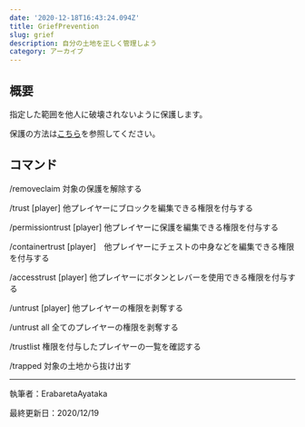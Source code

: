 ```yaml
---
date: '2020-12-18T16:43:24.094Z'
title: GriefPrevention
slug: grief
description: 自分の土地を正しく管理しよう
category: アーカイブ
---
```

## 概要

指定した範囲を他人に破壊されないように保護します。

保護の方法は[こちら](https://morino.party/protect)を参照してください。

## コマンド

/removeclaim	対象の保護を解除する

/trust \[player]	他プレイヤーにブロックを編集できる権限を付与する

/permissiontrust \[player] 他プレイヤーに保護を編集できる権限を付与する

/containertrust \[player]　他プレイヤーにチェストの中身などを編集できる権限を付与する

/accesstrust \[player]	他プレイヤーにボタンとレバーを使用できる権限を付与する

/untrust \[player]	他プレイヤーの権限を剥奪する

/untrust all	全てのプレイヤーの権限を剥奪する

/trustlist	権限を付与したプレイヤーの一覧を確認する

/trapped	対象の土地から抜け出す  

- - -

執筆者：ErabaretaAyataka

最終更新日：2020/12/19

<!--最終更新者 eringi-->
